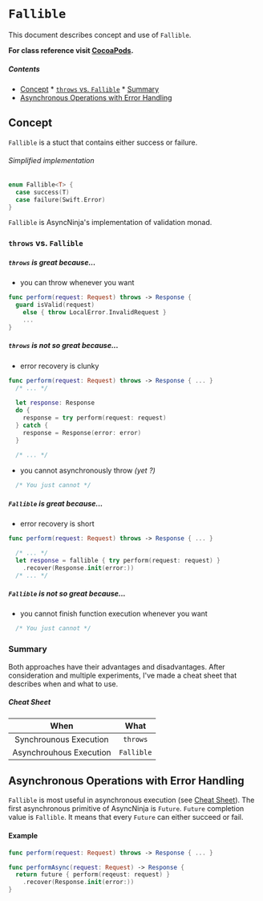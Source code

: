 # `Fallible`
This document describes concept and use of `Fallible`.

**For class reference visit [CocoaPods](http://cocoadocs.org/docsets/AsyncNinja/0.4.5/Enums/Fallible.html).** 

##### Contents
*    [Concept](#concept)
    *    [`throws` vs. `Fallible`](#throws-vs-fallible)
    *     [Summary](#summary)
*    [Asynchronous Operations with Error Handling](#asynchronous-operations-with-error-handling)

## Concept
`Fallible` is a stuct that contains either success or failure.

###### Simplified implementation
```swift
enum Fallible<T> {
  case success(T)
  case failure(Swift.Error)
} 
``` 

`Fallible` is AsyncNinja's implementation of validation monad.
###  `throws` vs. `Fallible`

##### `throws` is great because...

*    you can throw whenever you want

```swift
func perform(request: Request) throws -> Response {
  guard isValid(request)
    else { throw LocalError.InvalidRequest }
    ...
}
```

##### `throws` is not so great because...

*    error recovery is clunky

```swift
func perform(request: Request) throws -> Response { ... }
  /* ... */
  
  let response: Response
  do {
    response = try perform(request: request)
  } catch {
    response = Response(error: error)
  }
  
  /* ... */
```

*    you cannot asynchronously throw *(yet ?)*

```swift
  /* You just cannot */
```


##### `Fallible` is great because...

*    error recovery is short

```swift
func perform(request: Request) throws -> Response { ... }

  /* ... */
  let response = fallible { try perform(request: request) }
    .recover(Response.init(error:))
  /* ... */
```

##### `Fallible` is not so great because...
*    you cannot finish function execution whenever you want

```swift
  /* You just cannot */
```
### Summary
Both approaches have their advantages and disadvantages. After consideration and multiple experiments, I've made a cheat sheet that describes when and what to use.

##### Cheat Sheet
|When|What|
|:--:|:--:|
|Synchrounous Execution|`throws`|
|Asynchrouhous Execution|`Fallible`|


## Asynchronous Operations with Error Handling
`Fallible` is most useful in asynchronous execution (see [Cheat Sheet](#cheat-sheet)). The first asynchronous primitive of AsyncNinja is `Future`. `Future` completion value is `Fallible`. It means that every `Future` can either succeed or fail.

#### Example

```swift
func perform(request: Request) throws -> Response { ... }

func performAsync(request: Request) -> Response {
  return future { perform(reqeust: request) }
    .recover(Response.init(error:))
}

```
